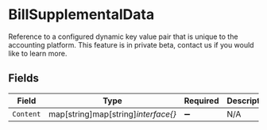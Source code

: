 # BillSupplementalData

Reference to a configured dynamic key value pair that is unique to the accounting platform. This feature is in private beta, contact us if you would like to learn more.


## Fields

| Field                               | Type                                | Required                            | Description                         |
| ----------------------------------- | ----------------------------------- | ----------------------------------- | ----------------------------------- |
| `Content`                           | map[string]map[string]*interface{}* | :heavy_minus_sign:                  | N/A                                 |